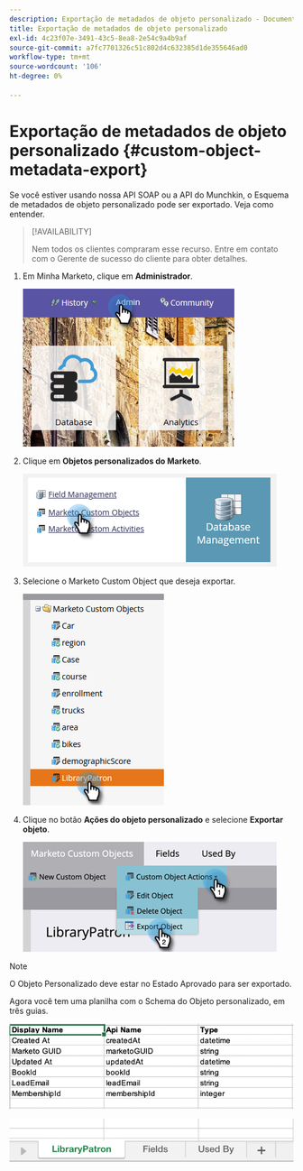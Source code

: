 ```yaml
---
description: Exportação de metadados de objeto personalizado - Documentos do Marketo - Documentação do produto
title: Exportação de metadados de objeto personalizado
exl-id: 4c23f07e-3491-43c5-8ea8-2e54c9a4b9af
source-git-commit: a7fc7701326c51c802d4c632385d1de355646ad0
workflow-type: tm+mt
source-wordcount: '106'
ht-degree: 0%

---
```


# Exportação de metadados de objeto personalizado {#custom-object-metadata-export}

Se você estiver usando nossa API SOAP ou a API do Munchkin, o Esquema de metadados de objeto personalizado pode ser exportado. Veja como entender.

>[!AVAILABILITY]
>
>Nem todos os clientes compraram esse recurso. Entre em contato com o Gerente de sucesso do cliente para obter detalhes.

1. Em Minha Marketo, clique em **Administrador**.

   ![](assets/custom-object-metadata-export-1.png)

1. Clique em **Objetos personalizados do Marketo**.

   ![](assets/custom-object-metadata-export-2.png)

1. Selecione o Marketo Custom Object que deseja exportar.

   ![](assets/custom-object-metadata-export-3.png)

1. Clique no botão **Ações do objeto personalizado** e selecione **Exportar objeto**.

   ![](assets/custom-object-metadata-export-4.png)

>[!NOTE]
>
>O Objeto Personalizado deve estar no Estado Aprovado para ser exportado.

Agora você tem uma planilha com o Schema do Objeto personalizado, em três guias.

![](assets/custom-object-metadata-export-5.png)

![](assets/custom-object-metadata-export-6.png)
